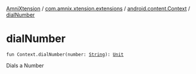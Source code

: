 [AmniXtension](../../index.md) / [com.amnix.xtension.extensions](../index.md) / [android.content.Context](index.md) / [dialNumber](./dial-number.md)

# dialNumber

`fun Context.dialNumber(number: `[`String`](https://kotlinlang.org/api/latest/jvm/stdlib/kotlin/-string/index.html)`): `[`Unit`](https://kotlinlang.org/api/latest/jvm/stdlib/kotlin/-unit/index.html)

Dials a Number

